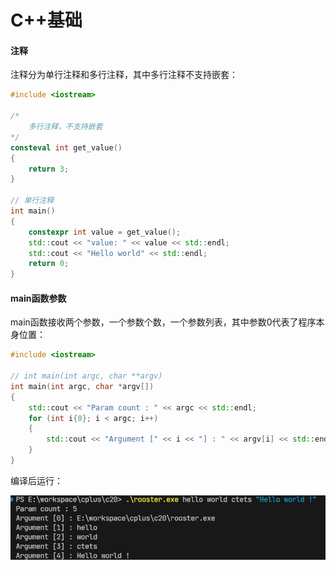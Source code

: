 # C++基础

#### 注释

注释分为单行注释和多行注释，其中多行注释不支持嵌套：

```c++
#include <iostream>

/*
    多行注释，不支持嵌套
*/
consteval int get_value()
{
    return 3;
}

// 单行注释
int main()
{
    constexpr int value = get_value();
    std::cout << "value: " << value << std::endl;
    std::cout << "Hello world" << std::endl;
    return 0;
}
```



#### main函数参数

main函数接收两个参数，一个参数个数，一个参数列表，其中参数0代表了程序本身位置：

```c++
#include <iostream>

// int main(int argc, char **argv)
int main(int argc, char *argv[])
{
    std::cout << "Param count : " << argc << std::endl;
    for (int i{0}; i < argc; i++)
    {
        std::cout << "Argument [" << i << "] : " << argv[i] << std::endl;
    }
}
```

编译后运行：

![image-20240721101548190](images/image-20240721101548190.png) 





